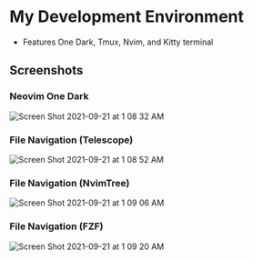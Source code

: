 # My Development Environment
- Features One Dark, Tmux, Nvim, and Kitty terminal

## Screenshots
### Neovim One Dark
![Screen Shot 2021-09-21 at 1 08 32 AM](https://user-images.githubusercontent.com/23561314/134135767-4661394d-ca98-449b-a799-b9e53c3c8692.png)
### File Navigation (Telescope)
![Screen Shot 2021-09-21 at 1 08 52 AM](https://user-images.githubusercontent.com/23561314/134135755-d3c8a4de-bab7-40bf-a76b-217b1cda0a8e.png)
### File Navigation (NvimTree)
![Screen Shot 2021-09-21 at 1 09 06 AM](https://user-images.githubusercontent.com/23561314/134135748-2ea4e088-b6da-4285-874c-cae4130a2a7f.png)
### File Navigation (FZF)
![Screen Shot 2021-09-21 at 1 09 20 AM](https://user-images.githubusercontent.com/23561314/134135709-4f218494-88e7-47b7-b873-6f6d0bcaffba.png)
